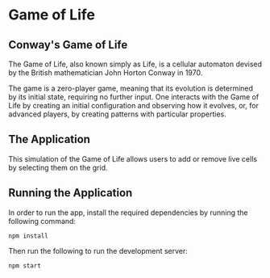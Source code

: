 # Game of Life

## Conway's Game of Life

The Game of Life, also known simply as Life, is a cellular automaton devised by the British mathematician John Horton Conway in 1970.

The game is a zero-player game, meaning that its evolution is determined by its initial state, requiring no further input. One interacts with the Game of Life by creating an initial configuration and observing how it evolves, or, for advanced players, by creating patterns with particular properties.

## The Application

This simulation of the Game of Life allows users to add or remove live cells by selecting them on the grid.

## Running the Application

In order to run the app, install the required dependencies by running the following command:

```
npm install
```

Then run the following to run the development server:

```
npm start
```
